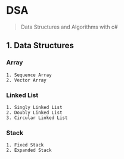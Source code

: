 # DSA
> Data Structures and Algorithms with c#
## 1. Data Structures
### Array
	1. Sequence Array
	2. Vector Array
	
### Linked List
	1. Singly Linked List
	2. Doubly Linked List
	3. Circular Linked List
### Stack
	1. Fixed Stack
	2. Expanded Stack
	
		
 
